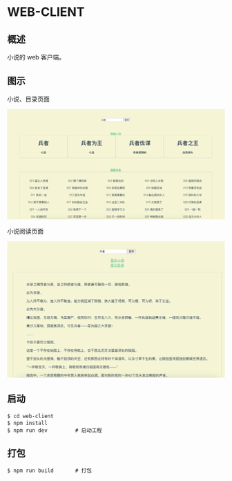 # WEB-CLIENT

## 概述

小说的 web 客户端。

## 图示

小说、目录页面

![web端图示1](./public/web端图示1.png)

小说阅读页面

![web端图示2](./public/web端图示2.png)

## 启动

```
$ cd web-client
$ npm install
$ npm run dev         # 启动工程
```

## 打包

```
$ npm run build       # 打包
```